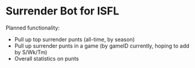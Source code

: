 # Surrender Bot for ISFL

Planned functionality:

* Pull up top surrender punts (all-time, by season)
* Pull up surrender punts in a game (by gameID currently, hoping to add by S/Wk/Tm)
* Overall statistics on punts